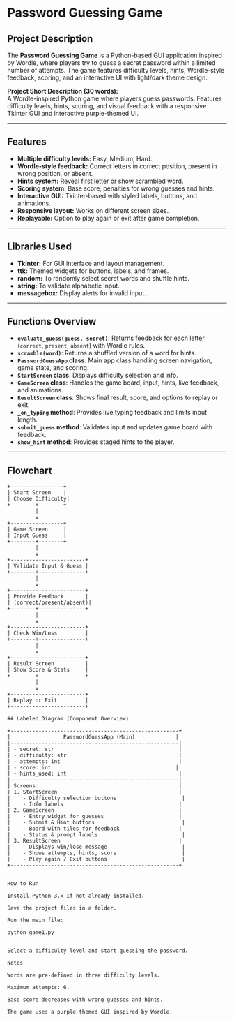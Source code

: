 # Password Guessing Game

## Project Description
The **Password Guessing Game** is a Python-based GUI application inspired by Wordle, where players try to guess a secret password within a limited number of attempts. The game features difficulty levels, hints, Wordle-style feedback, scoring, and an interactive UI with light/dark theme design.

**Project Short Description (30 words):**  
A Wordle-inspired Python game where players guess passwords. Features difficulty levels, hints, scoring, and visual feedback with a responsive Tkinter GUI and interactive purple-themed UI.

---

## Features
- **Multiple difficulty levels:** Easy, Medium, Hard.
- **Wordle-style feedback:** Correct letters in correct position, present in wrong position, or absent.
- **Hints system:** Reveal first letter or show scrambled word.
- **Scoring system:** Base score, penalties for wrong guesses and hints.
- **Interactive GUI:** Tkinter-based with styled labels, buttons, and animations.
- **Responsive layout:** Works on different screen sizes.
- **Replayable:** Option to play again or exit after game completion.

---

## Libraries Used
- **Tkinter:** For GUI interface and layout management.
- **ttk:** Themed widgets for buttons, labels, and frames.
- **random:** To randomly select secret words and shuffle hints.
- **string:** To validate alphabetic input.
- **messagebox:** Display alerts for invalid input.

---

## Functions Overview
- **`evaluate_guess(guess, secret)`**: Returns feedback for each letter (`correct`, `present`, `absent`) with Wordle rules.
- **`scramble(word)`**: Returns a shuffled version of a word for hints.
- **`PasswordGuessApp` class**: Main app class handling screen navigation, game state, and scoring.
- **`StartScreen` class**: Displays difficulty selection and info.
- **`GameScreen` class**: Handles the game board, input, hints, live feedback, and animations.
- **`ResultScreen` class**: Shows final result, score, and options to replay or exit.
- **`_on_typing` method**: Provides live typing feedback and limits input length.
- **`submit_guess` method**: Validates input and updates game board with feedback.
- **`show_hint` method**: Provides staged hints to the player.

---

## Flowchart

```text
+-----------------+
| Start Screen    |
| Choose Difficulty|
+--------+--------+
         |
         v
+-----------------+
| Game Screen     |
| Input Guess     |
+--------+--------+
         |
         v
+------------------------+
| Validate Input & Guess |
+--------+---------------+
         |
         v
+------------------------+
| Provide Feedback       |
| (correct/present/absent)|
+--------+---------------+
         |
         v
+------------------------+
| Check Win/Loss         |
+--------+---------------+
         |
         v
+------------------------+
| Result Screen          |
| Show Score & Stats     |
+--------+---------------+
         |
         v
+------------------------+
| Replay or Exit         |
+------------------------+

## Labeled Diagram (Component Overview)

+------------------------------------------------------+
|                 PasswordGuessApp (Main)             |
|------------------------------------------------------|
| - secret: str                                        |
| - difficulty: str                                    |
| - attempts: int                                      |
| - score: int                                        |
| - hints_used: int                                    |
|------------------------------------------------------|
| Screens:                                             |
| 1. StartScreen                                       |
|    - Difficulty selection buttons                     |
|    - Info labels                                     |
| 2. GameScreen                                        |
|    - Entry widget for guesses                        |
|    - Submit & Hint buttons                            |
|    - Board with tiles for feedback                   |
|    - Status & prompt labels                           |
| 3. ResultScreen                                      |
|    - Displays win/lose message                        |
|    - Shows attempts, hints, score                     |
|    - Play again / Exit buttons                        |
+------------------------------------------------------+


How to Run

Install Python 3.x if not already installed.

Save the project files in a folder.

Run the main file:

python game1.py


Select a difficulty level and start guessing the password.

Notes

Words are pre-defined in three difficulty levels.

Maximum attempts: 6.

Base score decreases with wrong guesses and hints.

The game uses a purple-themed GUI inspired by Wordle.



